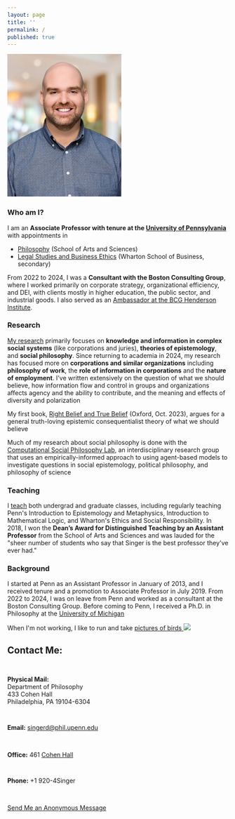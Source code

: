 ```yaml
---
layout: page
title: ''
permalink: /
published: true
---
```

<div style="width: 100%;" markdown="1">

<dl class="captioned-img alignright" style="max-width:260px">
  
  <dt><img src="images/DanSinger2024web.jpg" alt="Picture of Daniel J. Singer" /></dt>
  
</dl>

### Who am I?

I am an **Associate Professor with tenure at the [University of Pennsylvania](https://www.upenn.edu/)** with appointments in
 - [Philosophy](http://philosophy.sas.upenn.edu/) (School of Arts and Sciences)
 - [Legal Studies and Business Ethics](https://lgst.wharton.upenn.edu/) (Wharton School of Business, secondary)

From 2022 to 2024, I was a **Consultant with the Boston Consulting Group**, where I worked primarily on corporate strategy, organizational efficiency, and DEI, with clients mostly in higher education, the public sector, and industrial goods. I also served as an [Ambassador at the BCG Henderson Institute](https://bcghendersoninstitute.com/). 

### Research

[My research](http://www.danieljsinger.com/research/) primarily focuses on **knowledge and information in complex social systems** (like corporations and juries), **theories of epistemology**, and **social philosophy**. Since returning to academia in 2024, my research has focused more on **corporations and similar organizations** including **philosophy of work**, the **role of information in corporations** and the **nature of employment**. I've written extensively on the question of what we should believe, how information flow and control in groups and organizations affects agency and the ability to contribute, and the meaning and effects of diversity and polarization

My first book, [Right Belief and True Belief](https://global.oup.com/academic/product/right-belief-and-true-belief-9780197660386?cc=us&lang=en&) (Oxford, Oct. 2023), argues for a general truth-loving epistemic consequentialist theory of what we should believe

Much of my research about social philosophy is done with the [Computational Social Philosophy Lab](/CSPL/), an interdisciplinary research group that uses an empirically-informed approach to using agent-based models to investigate questions in social epistemology, political philosophy, and philosophy of science 

### Teaching

I [teach](/teaching/) both undergrad and graduate classes, including regularly teaching Penn's Introduction to Epistemology and Metaphysics, Introduction to Mathematical Logic, and Wharton's Ethics and Social Responsibility. In 2018, I won the **Dean’s Award for Distinguished Teaching by an Assistant Professor** from the School of Arts and Sciences and was lauded for the "sheer number of students who say that Singer is the best professor they've ever had."

### Background

I started at Penn as an Assistant Professor in January of 2013, and I received tenure and a promotion to Associate Professor in July 2019. From 2022 to 2024, I was on leave from Penn and worked as a consultant at the Boston Consulting Group. Before coming to Penn, I received a Ph.D. in Philosophy at the [University of Michigan](http://www.lsa.umich.edu/philosophy/)

When I'm not working, I like to run and take <a target="_blank" href="https://www.instagram.com/philosophydan/">pictures of birds  <img style="height:.8em;vertical-align:baseline;" src="http://www.danieljsinger.com/images/instaicon.png" /></a>


<a id="contact"></a>
<h2>Contact Me:</h2>

<div class="grid-container outline">
  <div class="row" style="padding-bottom: 1em">
    <div class="col-2" style="padding-top: 1em;">
    <p><b>Physical Mail:</b><br />
      Department of Philosophy<br />
      433 Cohen Hall<br />
      Philadelphia, PA 19104-6304</p>
    </div>
    <div class="col-2" style="padding-top: 1em;">
      <p><b>Email:</b> <a href="mailto:singerd@phil.upenn.edu">singerd@phil.upenn.edu</a></p>
      <br />
      <p><b>Office:</b> 461 <a href="http://www.facilities.upenn.edu/maps/locations/cohen-hall-claudia">Cohen Hall</a></p>
    </div>
    <div class="col-2" style="padding-top: 1em;">
      <p><b>Phone:</b> +1 920-4Singer</p>
      <br />
      <p><a href="http://www.danieljsinger.com/anonmessage/">Send Me an Anonymous Message</a></p>
    </div>
  </div>
</div>
